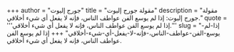+++
author = "جورج إليوت"
title = "مقولة جورج إليوت"
description = "مقولة جورج إليوت: إذا لم يوسع الفن عواطف الناس، فإنه لا يفعل أي شيء أخلاقي."
quote = '''إذا لم يوسع الفن عواطف الناس، فإنه لا يفعل أي شيء أخلاقي.'''
slug = "إذا-لم-يوسع-الفن-عواطف-الناس،-فإنه-لا-يفعل-أي-شيء-أخلاقي"
+++
إذا لم يوسع الفن عواطف الناس، فإنه لا يفعل أي شيء أخلاقي.
